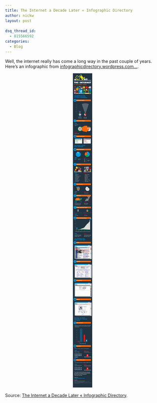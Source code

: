```yaml
---
title: The Internet a Decade Later « Infographic Directory
author: nickw
layout: post

dsq_thread_id:
  - 815566592
categories:
  - Blog
---
```

Well, the internet really has come a long way in the past couple of years. Here&#8217;s an infographic from [infographicdirectory.wordpress.com&#8230;][1].

<p style="text-align: center;">
  <a href="http://infographicdirectory.wordpress.com/2012/08/22/the-internet-a-decade-later/"><img class="img-responsive" src='/static/legacy/2012/08/1111-internet-decade-new-622x9999.gif' alt='' /></a>
</p>

Source: [The Internet a Decade Later « Infographic Directory][2].

 [1]: http://infographicdirectory.wordpress.com/
 [2]: http://infographicdirectory.wordpress.com/2012/08/22/the-internet-a-decade-later/